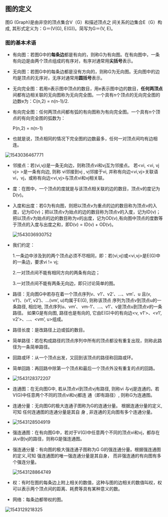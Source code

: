 ## 图的定义

图G (Graph)是由非空的顶点集合V（G）和描述顶点之 间关系的边集合E（G）构成, 其形式定义为：G＝(V(G), E(G))。简写为G＝(V, E)。 

### 图的基本术语

* 有向图：若图G中的**每条边**都是有向的，则称G为有向图。在有向图中，一条有向边是由两个顶点组成的有序对，有序对通常用**尖括号**表示。

* 无向图：若图G中的每条边都是没有方向的，则称G为无向图。无向图中的边均是顶点的无序对，无序对通常用**圆括号**表示。

* 无向完全图：若用n表示图中顶点的数目，用e表示图中边的数目，**任何两顶点** 间都有边相关联的无向图称为无向完全图。一个具有n个顶点的无向完全图的边数e为：C(n,2) = n(n-1)/2.

* 有向完全图：任何两顶点间都有弧的有向图称为有向完全图。一个具有n个顶点的有向完全图的弧数为：

  P(n,2) = n(n-1)

* 也就是说，顶点相同的情况下完全图的边数最多，任何一对顶点间均有边相连。

![1543036467771](D:\Study-_Note\数据结构\图\%5CUsers%5C41448%5CAppData%5CRoaming%5CTypora%5Ctypora-user-images%5C1543036467771.png)

* 邻接点：若(vi,vj)是一条无向边，则称顶点vi和vj互为邻接点。 若<vi, <vi, vj vj> >是一条有向边, 则称 vi邻接到vj , vj邻接于vi, 并称有向边<vi,vj>关联语vi，vj，或称有向边<vi,vj>与顶点vi和vj相关联。

* 度：在图中，一个顶点的度就是与该顶点相关联的边的数目，顶点v的度记为D(v)。

* 入度和出度：若G为有向图，则把以顶点v为重点的边的数目称为顶点v的入度，记为ID(v)；把以顶点v为始点的边的数目称为顶点v的入度，记为ID(v)；把以顶点v为始点的边的数目称为v的出度，记为OD(v),有向图中顶点的度数等于顶点的入度与出度之和，即D(v) = ID(v) + OD(v)。

  ![1543036930752](D:\Study-_Note\数据结构\图\%5CUsers%5C41448%5CAppData%5CRoaming%5CTypora%5Ctypora-user-images%5C1543036930752.png)

* 我们约定：

  1.一条边中涉及到的两个顶点必须不尽相同，即：若(vi,vj)或<vi,vj>是E(G)中的一条边，要求vi != vj;

  2.一对顶点间不能有相同方向的两条有向边；

  3.一对顶点间不能有两条无向边，即只讨论简单的图。

* 路径：无向图G中若存在着一个顶点序列v、v1’、v2’、…、vm’、u     且(v,  v1’)、(v1’,  v2’)、…(vm’,  u)均属于E(G),  则称该顶点 序列为顶点v到顶点u的一条路径,  相应地,  顶点序列u、vm’、 vm-1’、…、v1’、v是顶点u到顶点v的一条路径。   如果G是有向图,  路径也是有向的,  它由E(G)中的有向边<v, v1’>、<v1’, v2’>、…、<vm’, u>组成。 

* 路径长度：是改路径上边或弧的数目。

* 简单路径：若在构成路径的顶点序列中所有的顶点都没有重复出现，则称此路径为一条简单路径。

* 回路或环：从一个顶点出发，又回到该顶点的路径称回路或环。

* 简单回路：再回路中除第一个顶点和最后一个顶点外没有重复的点的回路。

* ![1543128372207](D:\Study-_Note\数据结构\图\简单回路)

* 连通图：在无向图G中, 若从顶点vi到顶点vj有路径, 则称vi 与vj是连通的。若V(G)中任意两个不同的顶点vi和vj都连 通（即有路径）, 则称G为连通图。

* 连通分量：无向图G的极大连通子图称为G的连通分量。 根据连通分量的定义, 可知 任何连通图的连通分量是其自 身 , 非连通的无向图有多个连通分量。

* ![1543128504919](D:\Study-_Note\数据结构\图\非连通图及其连通分量)

* 强连通图：在有向图G中，若对于V(G)中任意两个不同的顶点vi和vj，都存在从vi到vj的路径，则称G是强连通图。

* 强连通分量：有向图的极大强连通子图称为G G的强连通分量。根据强连通图的定义,可知 强连通图的唯一强连通分量是其自身， 而非强连通的有向图有多个强连分量。

  ![1543128864749](D:\Study-_Note\数据结构\图\强连通分量)

* 权：有时在图的每条边上附上相关的数值，这种与图的边相关的数值叫权，权可以表示两个顶点间的距离、耗费等具有某种意义的数。

* 网络：每条边都带权的图。

![1543129218325](D:\Study-_Note\数据结构\图\网络)









































































